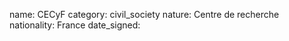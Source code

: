 name: CECyF
category: civil_society
nature:  Centre de recherche
nationality: France
date_signed:
    
